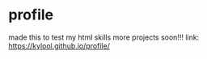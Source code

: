 # profile
made this to test my html skills
more projects soon!!!
link: https://kylool.github.io/profile/
